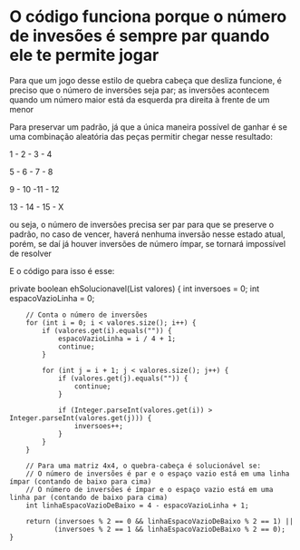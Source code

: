 # O código funciona porque o número de invesões é sempre par quando ele te permite jogar

Para que um jogo desse estilo de quebra cabeça que desliza funcione, é preciso que o número de inversões seja par; as inversões acontecem quando um número maior está da esquerda pra direita à frente de um menor

Para preservar um padrão, já que a única maneira possível de ganhar é se uma combinação aleatória das peças permitir chegar nesse resultado:

1 - 2 - 3 - 4

5 - 6 - 7 - 8

9 - 10 -11 - 12

13 - 14 - 15 - X

ou seja, o número de inversões precisa ser par para que se preserve o padrão, no caso de vencer, haverá nenhuma inversão nesse estado atual, porém, se daí já houver inversões de número ímpar, se tornará impossível de resolver

E o código para isso é esse:

 private boolean ehSolucionavel(List<String> valores) {
        int inversoes = 0;
        int espacoVazioLinha = 0;
        
        // Conta o número de inversões
        for (int i = 0; i < valores.size(); i++) {
            if (valores.get(i).equals("")) {
                espacoVazioLinha = i / 4 + 1;
                continue;
            }
            
            for (int j = i + 1; j < valores.size(); j++) {
                if (valores.get(j).equals("")) {
                    continue;
                }
                
                if (Integer.parseInt(valores.get(i)) > Integer.parseInt(valores.get(j))) {
                    inversoes++;
                }
            }
        }
        
        // Para uma matriz 4x4, o quebra-cabeça é solucionável se:
        // O número de inversões é par e o espaço vazio está em uma linha ímpar (contando de baixo para cima)
        // O número de inversões é ímpar e o espaço vazio está em uma linha par (contando de baixo para cima)
        int linhaEspacoVazioDeBaixo = 4 - espacoVazioLinha + 1;
        
        return (inversoes % 2 == 0 && linhaEspacoVazioDeBaixo % 2 == 1) ||
               (inversoes % 2 == 1 && linhaEspacoVazioDeBaixo % 2 == 0);
    }
